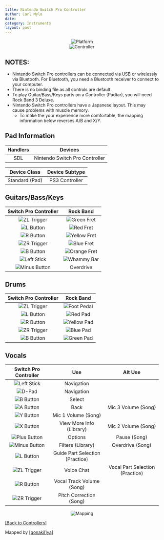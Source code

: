 ```yaml
---
title: Nintendo Switch Pro Controller
author: Carl Mylo
date: 
category: Instruments
layout: post
---
```


<div align="center"> <img src="https://raw.githubusercontent.com/hmxmilohax/rb3-pc/main/assets/images/instruments/plat/switch.png" alt="Platform" title="Platform"></div>

<div align="center"> <img src="https://raw.githubusercontent.com/hmxmilohax/rb3-pc/main/assets/images/instruments/cont/swiprocontroller.png" alt="Controller" title="Controller"></div>

## NOTES:

* Nintendo Switch Pro controllers can be connected via USB or wirelessly via Bluetooth. For Bluetooth, you need a Bluetooth receiver to connect to your computer.
* There is no binding file as all controls are default.
* To play Guitar/Bass/Keys parts on a Controller (Padtar), you will need Rock Band 3 Deluxe.
* Nintendo Switch Pro controllers have a Japanese layout. This may cause problems with muscle memory.
	* To make the your experience more comfortable, the mapping information below reverses A/B and X/Y. 

## Pad Information

| Handlers | Devices |
|:------------------:|:---------------------:|
| SDL | Nintendo Switch Pro Controller |

| Device Class | Device Subtype |
|:------------------:|:---------------------:|
| Standard (Pad) | PS3 Controller |

## Guitars/Bass/Keys

| **Switch Pro Controller** | **Rock Band** |
|:------------------:|:---------------------:|
| ![ZL Trigger](https://raw.githubusercontent.com/hmxmilohax/rb3-pc/main/assets/images/btns/ctrls/swi/zl.png "ZL Trigger") | ![Green Fret](https://raw.githubusercontent.com/hmxmilohax/rb3-pc/main/assets/images/btns/gtrs/gf.png "Green Fret") |
| ![L Button](https://raw.githubusercontent.com/hmxmilohax/rb3-pc/main/assets/images/btns/ctrls/swi/l.png "L Button") | ![Red Fret](https://raw.githubusercontent.com/hmxmilohax/rb3-pc/main/assets/images/btns/gtrs/rf.png "Red Fret") |
| ![R Button](https://raw.githubusercontent.com/hmxmilohax/rb3-pc/main/assets/images/btns/ctrls/swi/r.png "R Button") | ![Yellow Fret](https://raw.githubusercontent.com/hmxmilohax/rb3-pc/main/assets/images/btns/gtrs/yf.png "Yellow Fret") |
| ![ZR Trigger](https://raw.githubusercontent.com/hmxmilohax/rb3-pc/main/assets/images/btns/ctrls/swi/zr.png "RL Trigger") | ![Blue Fret](https://raw.githubusercontent.com/hmxmilohax/rb3-pc/main/assets/images/btns/gtrs/bf.png "Blue Fret") |
| ![B Button](https://raw.githubusercontent.com/hmxmilohax/rb3-pc/main/assets/images/btns/ctrls/swi/b.png "B Button") | ![Orange Fret](https://raw.githubusercontent.com/hmxmilohax/rb3-pc/main/assets/images/btns/gtrs/of.png "Orange Fret") |
| ![Left Stick](https://raw.githubusercontent.com/hmxmilohax/rb3-pc/main/assets/images/btns/ctrls/swi/ls.png "Left Stick") | ![Whammy Bar](https://raw.githubusercontent.com/hmxmilohax/rb3-pc/main/assets/images/btns/gtrs/wb.png "Whammy Bar") |
| ![Minus Button](https://raw.githubusercontent.com/hmxmilohax/rb3-pc/main/assets/images/btns/ctrls/swi/minus.png "Minus Button") | Overdrive |

## Drums

| **Switch Pro Controller** | **Rock Band** |
|:------------------:|:---------------------:|
| ![ZL Trigger](https://raw.githubusercontent.com/hmxmilohax/rb3-pc/main/assets/images/btns/ctrls/swi/zl.png "ZL Trigger") | ![Foot Pedal](https://raw.githubusercontent.com/hmxmilohax/rb3-pc/main/assets/images/btns/drms/rb/kp.png "Foot Pedal") |
| ![L Button](https://raw.githubusercontent.com/hmxmilohax/rb3-pc/main/assets/images/btns/ctrls/swi/l.png "L Button") | ![Red Pad](https://raw.githubusercontent.com/hmxmilohax/rb3-pc/main/assets/images/btns/drms/rb/rp.png "Red Pad") |
| ![R Button](https://raw.githubusercontent.com/hmxmilohax/rb3-pc/main/assets/images/btns/ctrls/swi/r.png "R Button") | ![Yellow Pad](https://raw.githubusercontent.com/hmxmilohax/rb3-pc/main/assets/images/btns/drms/rb/yp.png "Yellow Pad") |
| ![ZR Trigger](https://raw.githubusercontent.com/hmxmilohax/rb3-pc/main/assets/images/btns/ctrls/swi/zr.png "RL Trigger") | ![Blue Pad](https://raw.githubusercontent.com/hmxmilohax/rb3-pc/main/assets/images/btns/drms/rb/bp.png "Blue Pad") |
| ![B Button](https://raw.githubusercontent.com/hmxmilohax/rb3-pc/main/assets/images/btns/ctrls/swi/b.png "B Button") | ![Green Pad](https://raw.githubusercontent.com/hmxmilohax/rb3-pc/main/assets/images/btns/drms/rb/gp.png "Green Pad") |

## Vocals

| **Switch Pro Controller** | **Use**                         | **Alt Use**         |
|:---------------------:|:-------------------------------:|:-------------------:|
| ![Left Stick](https://raw.githubusercontent.com/hmxmilohax/rb3-pc/main/assets/images/btns/ctrls/swi/ls.png "Left Stick") | Navigation | |
| ![D-Pad](https://raw.githubusercontent.com/hmxmilohax/rb3-pc/main/assets/images/btns/ctrls/swi/dpad.png "D-Pad") | Navigation | |
| ![B Button](https://raw.githubusercontent.com/hmxmilohax/rb3-pc/main/assets/images/btns/ctrls/swi/b.png "B Button") | Select | |
| ![A Button](https://raw.githubusercontent.com/hmxmilohax/rb3-pc/main/assets/images/btns/ctrls/swi/a.png "A Button") | Back | Mic 3 Volume (Song) |
| ![Y Button](https://raw.githubusercontent.com/hmxmilohax/rb3-pc/main/assets/images/btns/ctrls/swi/y.png "Y Button") | Mic 1 Volume (Song) | |
| ![X Button](https://raw.githubusercontent.com/hmxmilohax/rb3-pc/main/assets/images/btns/ctrls/swi/x.png "X Button") | View More Info (Library) | Mic 2 Volume (Song) |
| ![Plus Button](https://raw.githubusercontent.com/hmxmilohax/rb3-pc/main/assets/images/btns/ctrls/swi/plus.png "Plus Button") | Options | Pause (Song) |
| ![Minus Button](https://raw.githubusercontent.com/hmxmilohax/rb3-pc/main/assets/images/btns/ctrls/swi/minus.png "Minus Button") | Filters (Library) | Overdrive (Song) |
| ![L Button](https://raw.githubusercontent.com/hmxmilohax/rb3-pc/main/assets/images/btns/ctrls/swi/l.png "L Button") | Guide Part Selection (Practice) | |
| ![ZL Trigger](https://raw.githubusercontent.com/hmxmilohax/rb3-pc/main/assets/images/btns/ctrls/swi/zl.png "ZL Trigger") | Voice Chat | Vocal Part Selection (Practice) |
| ![R Button](https://raw.githubusercontent.com/hmxmilohax/rb3-pc/main/assets/images/btns/ctrls/swi/r.png "R Button") | Vocal Track Volume (Song) | |
| ![ZR Trigger](https://raw.githubusercontent.com/hmxmilohax/rb3-pc/main/assets/images/btns/ctrls/swi/zr.png "RL Trigger") | Pitch Correction (Song) | |

<div align="center"> <img src="https://raw.githubusercontent.com/hmxmilohax/rb3-pc/main/assets/images/instruments/maps/swipromapping.png" alt="Mapping" title="Mapping"></div>

[[Back to Controllers]](https://rb3pc.milohax.org/english/controllers/)

Mapped by [[gonakil1ya]](https://linktr.ee/Gonakil1ya)